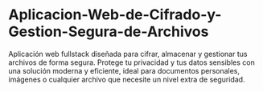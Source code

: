 # Aplicacion-Web-de-Cifrado-y-Gestion-Segura-de-Archivos
Aplicación web fullstack diseñada para cifrar, almacenar y gestionar tus archivos de forma segura. Protege tu privacidad y tus datos sensibles con una solución moderna y eficiente, ideal para documentos personales, imágenes o cualquier archivo que necesite un nivel extra de seguridad.
